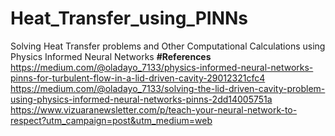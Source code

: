 # Heat_Transfer_using_PINNs
Solving Heat Transfer problems and Other Computational Calculations using Physics Informed Neural Networks
**#References**
https://medium.com/@oladayo_7133/physics-informed-neural-networks-pinns-for-turbulent-flow-in-a-lid-driven-cavity-29012321cfc4
https://medium.com/@oladayo_7133/solving-the-lid-driven-cavity-problem-using-physics-informed-neural-networks-pinns-2dd14005751a
https://www.vizuaranewsletter.com/p/teach-your-neural-network-to-respect?utm_campaign=post&utm_medium=web
